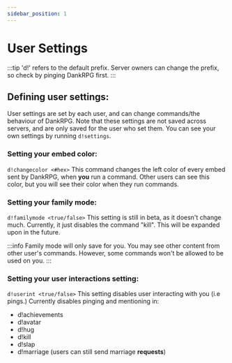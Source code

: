 ```yaml
---
sidebar_position: 1
---
```


# User Settings
:::tip
'd!' refers to the default prefix. Server owners can change the prefix, so check by pinging DankRPG first.
:::

## Defining user settings:
User settings are set by each user, and can change commands/the behaviour of DankRPG. Note that these settings are not saved across servers, and are only saved for the user who set them. You can see your own settings by running `d!settings`.

### Setting your embed color:
`d!changecolor <#hex>`
This command changes the left color of every embed sent by DankRPG, when **you** run a command. Other users can see this color, but you will see their color when they run commands.

### Setting your family mode:
`d!familymode <true/false>`
This setting is still in beta, as it doesn't change much. Currently, it just disables the command "kill". This will be expanded upon in the future.

:::info
Family mode will only save for you. You may see other content from other user's commands. However, some commands won't be allowed to be used on you.
:::

### Setting your user interactions setting:
`d!userint <true/false>`
This setting disables user interacting with you (i.e pings.) Currently disables pinging and mentioning in:
- d!achievements
- d!avatar
- d!hug
- d!kill
- d!slap
- d!marriage (users can still send marriage **requests**)